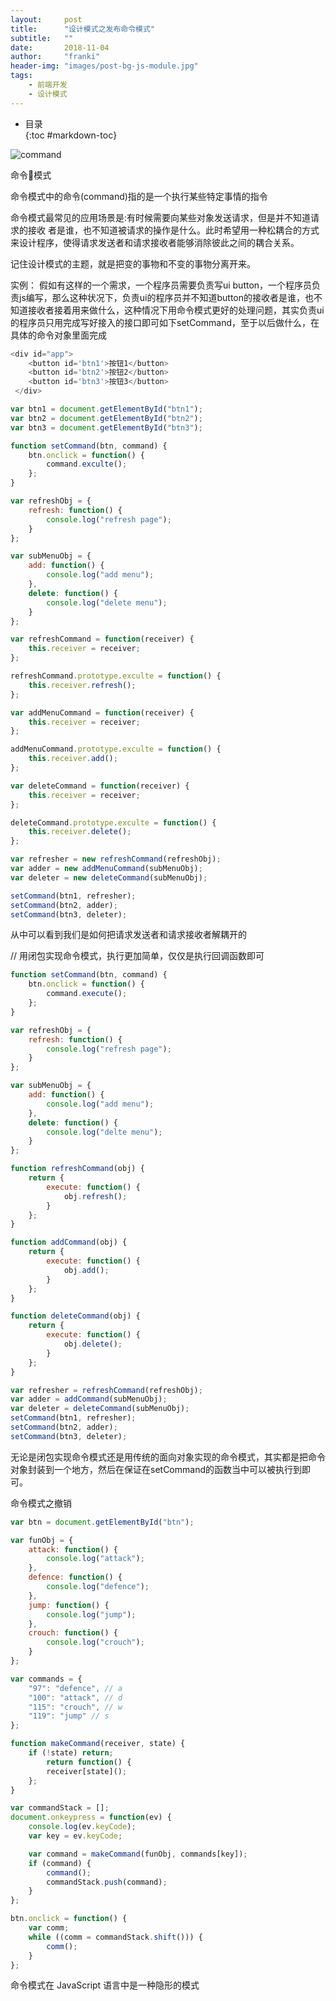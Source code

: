 ```yaml
---
layout:     post
title:      "设计模式之发布命令模式"
subtitle:   ""
date:       2018-11-04
author:     "franki"
header-img: "images/post-bg-js-module.jpg"
tags:
    - 前端开发
    - 设计模式
---
```


* 目录  
{:toc #markdown-toc}

![command](/images/posts/patterns/command.png)

命令模式

命令模式中的命令(command)指的是一个执行某些特定事情的指令

命令模式最常见的应用场景是:有时候需要向某些对象发送请求，但是并不知道请求的接收 者是谁，也不知道被请求的操作是什么。此时希望用一种松耦合的方式来设计程序，使得请求发送者和请求接收者能够消除彼此之间的耦合关系。

记住设计模式的主题，就是把变的事物和不变的事物分离开来。

实例：
假如有这样的一个需求，一个程序员需要负责写ui button，一个程序员负责js编写，那么这种状况下，负责ui的程序员并不知道button的接收者是谁，也不知道接收者接着用来做什么，这种情况下用命令模式更好的处理问题，其实负责ui的程序员只用完成写好接入的接口即可如下setCommand，至于以后做什么，在具体的命令对象里面完成

```js
<div id="app">
    <button id='btn1'>按钮1</button>
    <button id='btn2'>按钮2</button>
    <button id='btn3'>按钮3</button>
 </div>

var btn1 = document.getElementById("btn1");
var btn2 = document.getElementById("btn2");
var btn3 = document.getElementById("btn3");

function setCommand(btn, command) {
    btn.onclick = function() {
        command.exculte();
    };
}

var refreshObj = {
    refresh: function() {
        console.log("refresh page");
    }
};

var subMenuObj = {
    add: function() {
        console.log("add menu");
    },
    delete: function() {
        console.log("delete menu");
    }
};

var refreshCommand = function(receiver) {
    this.receiver = receiver;
};

refreshCommand.prototype.exculte = function() {
    this.receiver.refresh();
};

var addMenuCommand = function(receiver) {
    this.receiver = receiver;
};

addMenuCommand.prototype.exculte = function() {
    this.receiver.add();
};

var deleteCommand = function(receiver) {
    this.receiver = receiver;
};

deleteCommand.prototype.exculte = function() {
    this.receiver.delete();
};

var refresher = new refreshCommand(refreshObj);
var adder = new addMenuCommand(subMenuObj);
var deleter = new deleteCommand(subMenuObj);

setCommand(btn1, refresher);
setCommand(btn2, adder);
setCommand(btn3, deleter);
```

从中可以看到我们是如何把请求发送者和请求接收者解耦开的

// 用闭包实现命令模式，执行更加简单，仅仅是执行回调函数即可

```js
function setCommand(btn, command) {
    btn.onclick = function() {
        command.execute();
    };
}

var refreshObj = {
    refresh: function() {
        console.log("refresh page");
    }
};

var subMenuObj = {
    add: function() {
        console.log("add menu");
    },
    delete: function() {
        console.log("delte menu");
    }
};

function refreshCommand(obj) {
    return {
        execute: function() {
            obj.refresh();
        }
    };
}

function addCommand(obj) {
    return {
        execute: function() {
            obj.add();
        }
    };
}

function deleteCommand(obj) {
    return {
        execute: function() {
            obj.delete();
        }
    };
}

var refresher = refreshCommand(refreshObj);
var adder = addCommand(subMenuObj);
var deleter = deleteCommand(subMenuObj);
setCommand(btn1, refresher);
setCommand(btn2, adder);
setCommand(btn3, deleter);
```

无论是闭包实现命令模式还是用传统的面向对象实现的命令模式，其实都是把命令对象封装到一个地方，然后在保证在setCommand的函数当中可以被执行到即可。

命令模式之撤销

```js
var btn = document.getElementById("btn");

var funObj = {
    attack: function() {
        console.log("attack");
    },
    defence: function() {
        console.log("defence");
    },
    jump: function() {
        console.log("jump");
    },
    crouch: function() {
        console.log("crouch");
    }
};

var commands = {
    "97": "defence", // a
    "100": "attack", // d
    "115": "crouch", // w
    "119": "jump" // s
};

function makeCommand(receiver, state) {
    if (!state) return;
        return function() {
        receiver[state]();
    };
}

var commandStack = [];
document.onkeypress = function(ev) {
    console.log(ev.keyCode);
    var key = ev.keyCode;

    var command = makeCommand(funObj, commands[key]);
    if (command) {
        command();
        commandStack.push(command);
    }
};

btn.onclick = function() {
    var comm;
    while ((comm = commandStack.shift())) {
        comm();
    }
};
```

命令模式在 JavaScript 语言中是一种隐形的模式
